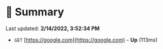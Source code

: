 # 📖 Summary
Last updated: **2/14/2022, 3:52:34 PM**

- `GET` [https://google.com](https://google.com) - **Up** (113ms)
